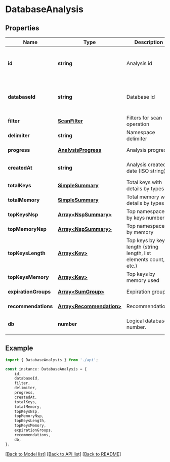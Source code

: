 # DatabaseAnalysis


## Properties

Name | Type | Description | Notes
------------ | ------------- | ------------- | -------------
**id** | **string** | Analysis id | [default to '76dd5654-814b-4e49-9c72-b236f50891f4']
**databaseId** | **string** | Database id | [default to '76dd5654-814b-4e49-9c72-b236f50891f4']
**filter** | [**ScanFilter**](ScanFilter.md) | Filters for scan operation | [default to undefined]
**delimiter** | **string** | Namespace delimiter | [default to ':']
**progress** | [**AnalysisProgress**](AnalysisProgress.md) | Analysis progress | [default to undefined]
**createdAt** | **string** | Analysis created date (ISO string) | [default to 2022-09-16T06:29:20Z]
**totalKeys** | [**SimpleSummary**](SimpleSummary.md) | Total keys with details by types | [default to undefined]
**totalMemory** | [**SimpleSummary**](SimpleSummary.md) | Total memory with details by types | [default to undefined]
**topKeysNsp** | [**Array&lt;NspSummary&gt;**](NspSummary.md) | Top namespaces by keys number | [default to undefined]
**topMemoryNsp** | [**Array&lt;NspSummary&gt;**](NspSummary.md) | Top namespaces by memory | [default to undefined]
**topKeysLength** | [**Array&lt;Key&gt;**](Key.md) | Top keys by key length (string length, list elements count, etc.) | [default to undefined]
**topKeysMemory** | [**Array&lt;Key&gt;**](Key.md) | Top keys by memory used | [default to undefined]
**expirationGroups** | [**Array&lt;SumGroup&gt;**](SumGroup.md) | Expiration groups | [default to undefined]
**recommendations** | [**Array&lt;Recommendation&gt;**](Recommendation.md) | Recommendations | [default to undefined]
**db** | **number** | Logical database number. | [optional] [default to undefined]

## Example

```typescript
import { DatabaseAnalysis } from './api';

const instance: DatabaseAnalysis = {
    id,
    databaseId,
    filter,
    delimiter,
    progress,
    createdAt,
    totalKeys,
    totalMemory,
    topKeysNsp,
    topMemoryNsp,
    topKeysLength,
    topKeysMemory,
    expirationGroups,
    recommendations,
    db,
};
```

[[Back to Model list]](../README.md#documentation-for-models) [[Back to API list]](../README.md#documentation-for-api-endpoints) [[Back to README]](../README.md)
